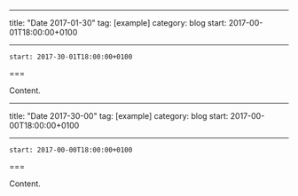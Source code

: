 
---
title: "Date 2017-01-30"
tag: [example]
category: blog
start: 2017-00-01T18:00:00+0100

---

``start: 2017-30-01T18:00:00+0100``

===

Content.

---
title: "Date 2017-30-00"
tag: [example]
category: blog
start: 2017-00-00T18:00:00+0100

---

``start: 2017-00-00T18:00:00+0100``

===

Content.
